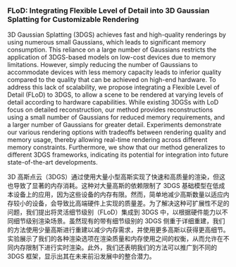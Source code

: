 ### FLoD: Integrating Flexible Level of Detail into 3D Gaussian Splatting for Customizable Rendering

3D Gaussian Splatting (3DGS) achieves fast and high-quality renderings by using numerous small Gaussians, which leads to significant memory consumption. This reliance on a large number of Gaussians restricts the application of 3DGS-based models on low-cost devices due to memory limitations. However, simply reducing the number of Gaussians to accommodate devices with less memory capacity leads to inferior quality compared to the quality that can be achieved on high-end hardware. To address this lack of scalability, we propose integrating a Flexible Level of Detail (FLoD) to 3DGS, to allow a scene to be rendered at varying levels of detail according to hardware capabilities. While existing 3DGSs with LoD focus on detailed reconstruction, our method provides reconstructions using a small number of Gaussians for reduced memory requirements, and a larger number of Gaussians for greater detail. Experiments demonstrate our various rendering options with tradeoffs between rendering quality and memory usage, thereby allowing real-time rendering across different memory constraints. Furthermore, we show that our method generalizes to different 3DGS frameworks, indicating its potential for integration into future state-of-the-art developments.

3D 高斯点云（3DGS）通过使用大量小型高斯实现了快速和高质量的渲染，但这也导致了显著的内存消耗。这种对大量高斯的依赖限制了 3DGS 基础模型在低成本设备上的应用，因为这些设备的内存有限。然而，简单地减少高斯数量以适应内存较小的设备，会导致比高端硬件上实现的质量差。为了解决这种可扩展性不足的问题，我们提出将灵活细节级别（FLoD）集成到 3DGS 中，以根据硬件能力以不同细节级别渲染场景。虽然现有的带有细节级别的 3DGS 侧重于详细重建，我们的方法使用少量高斯进行重建以减少内存需求，并使用更多高斯以获得更高细节。实验展示了我们的各种渲染选项在渲染质量和内存使用之间的权衡，从而允许在不同内存限制下进行实时渲染。此外，我们还表明我们的方法可以推广到不同的 3DGS 框架，显示出其在未来前沿发展中的整合潜力。
